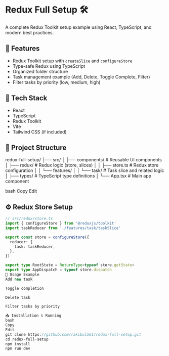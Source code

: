 # Redux Full Setup 🛠️

A complete Redux Toolkit setup example using React, TypeScript, and modern best practices.

## 🚀 Features

- Redux Toolkit setup with `createSlice` and `configureStore`
- Type-safe Redux using TypeScript
- Organized folder structure
- Task management example (Add, Delete, Toggle Complete, Filter)
- Filter tasks by priority (low, medium, high)

## 🧱 Tech Stack

- React
- TypeScript
- Redux Toolkit
- Vite
- Tailwind CSS (if included)

## 📁 Project Structure

redux-full-setup/
├── src/
│ ├── components/ # Reusable UI components
│ ├── redux/ # Redux logic (store, slices)
│ │ ├── store.ts # Redux store configuration
│ │ └── features/
│ │ └── task/ # Task slice and related logic
│ ├── types/ # TypeScript type definitions
│ └── App.tsx # Main app component

bash
Copy
Edit

## ⚙️ Redux Store Setup

```ts
// src/redux/store.ts
import { configureStore } from '@reduxjs/toolkit'
import taskReducer from './features/task/taskSlice'

export const store = configureStore({
  reducer: {
    task: taskReducer,
  },
})

export type RootState = ReturnType<typeof store.getState>
export type AppDispatch = typeof store.dispatch
📌 Usage Example
Add new task

Toggle completion

Delete task

Filter tasks by priority

📥 Installation & Running
bash
Copy
Edit
git clone https://github.com/rakibul561/redux-full-setup.git
cd redux-full-setup
npm install
npm run dev
